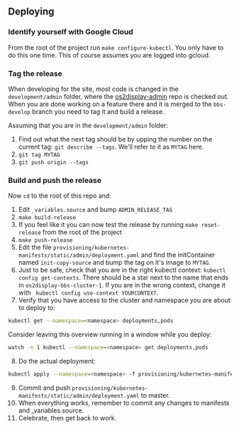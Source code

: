 ## Deploying

### Identify yourself with Google Cloud
From the root of the project run `make configure-kubectl`. You only have to do this one time.
This of course assumes you are logged into gcloud.

### Tag the release
When developing for the site, most code is changed in the `development/admin` folder, where the [os2display-admin](https://github.com/rvk-utd/os2display-admin) repo is checked out. When you are done working on a feature there and it is merged to the `bbs-develop` branch you need to tag it and build a release.

Assuming that you are in the `development/admin` folder:

1. Find out what the next tag should be by upping the number on the current tag: `git describe --tags`. We'll refer to it as `MYTAG` here.
2. `git tag MYTAG`
3. `git push origin --tags`

### Build and push the release
Now `cd` to the root of this repo and:

1. Edit `_variables.source` and bump `ADMIN_RELEASE_TAG`
2. `make build-release`
3. If you feel like it you can now test the release by running `make reset-release` from the root of the project
4. `make push-release`
5. Edit the file `provisioning/kubernetes-manifests/static/admin/deployment.yaml` and find the initContainer named `init-copy-source` and bump the tag on it's image to `MYTAG`.
6. Just to be safe, check that you are in the right kubectl context:
`kubectl config get-contexts`. There should be a star next to the name that ends in `os2display-bbs-cluster-1`. If you are in the wrong context, change it with ` kubectl config use-context YOURCONTEXT`.
7. Verify that you have access to the cluster and namespace you are about to deploy to:
```bash
kubectl get --namespace=<namespace> deployments,pods
```
Consider leaving this overview running in a window while you deploy:
```bash
watch -n 1 kubectl --namespace=<namespace> get deployments,pods
```
8. Do the actual deployment:
```bash
kubectl apply --namespace=<namespace> -f provisioning/kubernetes-manifests/static/admin/deployment.yaml
```
9. Commit and push `provisioning/kubernetes-manifests/static/admin/deployment.yaml` to master.
10. When everything works, remember to commit any changes to manifests and _variables.source.
11. Celebrate, then get back to work. 




